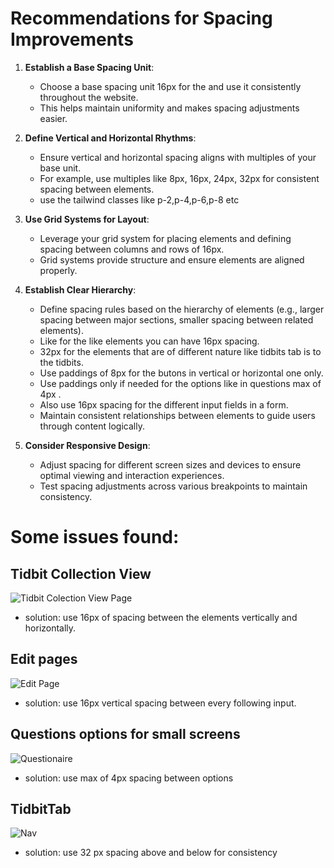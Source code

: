 # Recommendations for Spacing Improvements

1. **Establish a Base Spacing Unit**:

   - Choose a base spacing unit 16px for the and use it consistently throughout the website.
   - This helps maintain uniformity and makes spacing adjustments easier.

2. **Define Vertical and Horizontal Rhythms**:

   - Ensure vertical and horizontal spacing aligns with multiples of your base unit.
   - For example, use multiples like 8px, 16px, 24px, 32px for consistent spacing between elements.
   - use the tailwind classes like p-2,p-4,p-6,p-8 etc

3. **Use Grid Systems for Layout**:

   - Leverage your grid system for placing elements and defining spacing between columns and rows of 16px.
   - Grid systems provide structure and ensure elements are aligned properly.

4. **Establish Clear Hierarchy**:

   - Define spacing rules based on the hierarchy of elements (e.g., larger spacing between major sections, smaller spacing between related elements).
   - Like for the like elements you can have 16px spacing.
   - 32px for the elements that are of different nature like tidbits tab is to the tidbits.
   - Use paddings of 8px for the butons in vertical or horizontal one only.
   - Use paddings only if needed for the options like in questions max of 4px .
   - Also use 16px spacing for the different input fields in a form.
   - Maintain consistent relationships between elements to guide users through content logically.

5. **Consider Responsive Design**:
   - Adjust spacing for different screen sizes and devices to ensure optimal viewing and interaction experiences.
   - Test spacing adjustments across various breakpoints to maintain consistency.

# Some issues found:

## Tidbit Collection View

![Tidbit Colection View Page](https://github.com/RobinNagpal/dodao-ui/blob/main/academy-ui/public/tidbit-collection-view.png)

- solution: use 16px of spacing between the elements vertically and horizontally.

## Edit pages

![Edit Page](https://github.com/RobinNagpal/dodao-ui/blob/main/academy-ui/public/tidbit-edit.png)

- solution: use 16px vertical spacing between every following input.

## Questions options for small screens

![Questionaire](https://github.com/RobinNagpal/dodao-ui/blob/main/academy-ui/public/questionaire.png)

- solution: use max of 4px spacing between options

## TidbitTab

![Nav](https://github.com/RobinNagpal/dodao-ui/blob/main/academy-ui/public/nav.jpeg)

- solution: use 32 px spacing above and below for consistency
